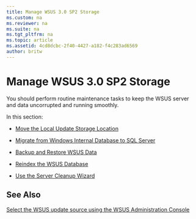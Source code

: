 ```yaml
---
title: Manage WSUS 3.0 SP2 Storage
ms.custom: na
ms.reviewer: na
ms.suite: na
ms.tgt_pltfrm: na
ms.topic: article
ms.assetid: 4cd8dcbc-2f40-4427-a182-f4c283ad6569
author: britw
---
```

# Manage WSUS 3.0 SP2 Storage
You should perform routine maintenance tasks to keep the WSUS server and data uncorrupted and running smoothly.  
  
In this section:  
  
-   [Move the Local Update Storage Location](../Topic/Move-the-Local-Update-Storage-Location.md)  
  
-   [Migrate from Windows Internal Database to SQL Server](../Topic/Migrate-from-Windows-Internal-Database-to-SQL-Server.md)  
  
-   [Backup and Restore WSUS Data](../Topic/Backup-and-Restore-WSUS-Data.md)  
  
-   [Reindex the WSUS Database](../Topic/Reindex-the-WSUS-Database.md)  
  
-   [Use the Server Cleanup Wizard](assetId:///82c7c6ab-f877-4f85-8afe-0b36f5a2e0d4)  
  
## See Also  
[Select the WSUS update source using the WSUS Administration Console](../Topic/Select-the-WSUS-update-source-using-the-WSUS-Administration-Console.md)  
  
